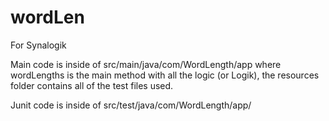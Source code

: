 # wordLen
For Synalogik

Main code is inside of src/main/java/com/WordLength/app where wordLengths is the main method with all the logic (or Logik), the resources folder contains all of the test files used. 

Junit code is inside of  src/test/java/com/WordLength/app/

